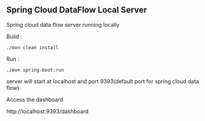 ## Spring Cloud DataFlow Local Server 


Spring cloud data flow server running locally 

Build : 

`./mvn clean install`

Run : 

`./mvn spring-boot:run`


server will start at localhost and port 9393(default port for spring cloud data flow) 


Access the dashboard 

http://localhost:9393/dashboard
